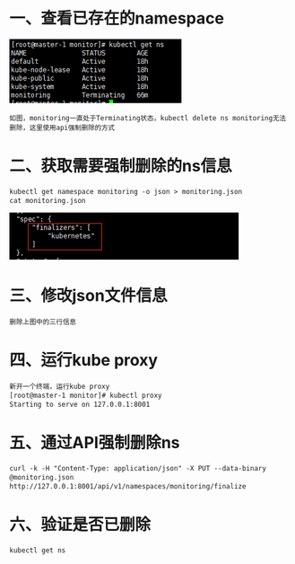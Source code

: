 # 一、查看已存在的namespace

![](images\ns.png)

```shell
如图，monitoring一直处于Terminating状态，kubectl delete ns monitoring无法删除，这里使用api强制删除的方式
```

# 二、获取需要强制删除的ns信息

```shell
kubectl get namespace monitoring -o json > monitoring.json
cat monitoring.json
```

![](images\json.png)

# 三、修改json文件信息

```shell
删除上图中的三行信息
```

# 四、运行kube proxy

```shell
新开一个终端，运行kube proxy
[root@master-1 monitor]# kubectl proxy
Starting to serve on 127.0.0.1:8001
```

# 五、通过API强制删除ns

```shell
curl -k -H "Content-Type: application/json" -X PUT --data-binary @monitoring.json http://127.0.0.1:8001/api/v1/namespaces/monitoring/finalize
```

# 六、验证是否已删除

```shell
kubectl get ns
```

